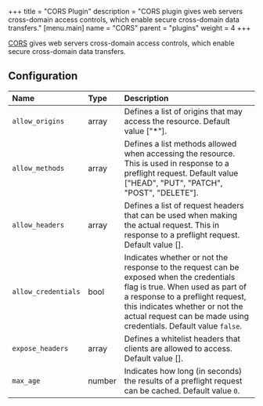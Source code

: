 +++
title = "CORS Plugin"
description = "CORS plugin gives web servers cross-domain access controls, which enable secure cross-domain data transfers."
[menu.main]
  name = "CORS"
  parent = "plugins"
  weight = 4
+++

[CORS](http://www.w3.org/TR/cors) gives web servers cross-domain access controls,
which enable secure cross-domain data transfers.

## Configuration

Name | Type | Description
:--- | :--- | :----------
`allow_origins` | array | Defines a list of origins that may access the resource. Default value ["*"].
`allow_methods` | array | Defines a list methods allowed when accessing the resource. This is used in response to a preflight request. Default value ["HEAD", "PUT", "PATCH", "POST", "DELETE"].
`allow_headers` | array | Defines a list of request headers that can be used when making the actual request. This in response to a preflight request. Default value [].
`allow_credentials` | bool | Indicates whether or not the response to the request can be exposed when the credentials flag is true. When used as part of a response to a preflight request, this indicates whether or not the  actual request can be made using credentials. Default value `false`.
`expose_headers` | array | Defines a whitelist headers that clients are allowed to access. Default value [].
`max_age` | number | Indicates how long (in seconds) the results of a preflight request can be cached. Default value `0`.

